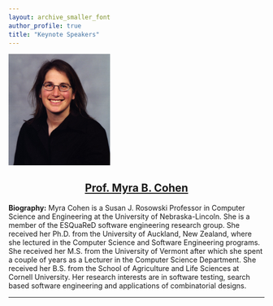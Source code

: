 ```yaml
---
layout: archive_smaller_font
author_profile: true
title: "Keynote Speakers"
---
```


<link rel="stylesheet" href="../css/keynotes.css">

<img src="../images/myra.jpg" class="keynote_photo" width="200">

<center><h2><a href="http://cse.unl.edu/~myra/index.html">Prof. Myra B. Cohen</a></h2></center>

<b>Biography:</b> Myra Cohen is a Susan J. Rosowski Professor in Computer Science and Engineering at the University of Nebraska-Lincoln. She is a member of the ESQuaReD software engineering research group. She received her Ph.D. from the University of Auckland, New Zealand, where she lectured in the Computer Science and Software Engineering programs. She received her M.S. from the University of Vermont after which she spent a couple of years as a Lecturer in the Computer Science Department. She received her B.S. from the School of Agriculture and Life Sciences at Cornell University. Her research interests are in software testing, search based software engineering and applications of combinatorial designs. 

---

<!--img src="../images/joachim.jpg" class="keynote_photo" width="200">

<center><h2>Dr. Joachim Wegener</h2></center>

<b>Abstract:</b> Test case design could be easily interpreted as the search of the tester for an error-sensitive set of test cases. 
The application of search techniques to find an adequate set of test cases automatically is straight forward if an appropriate transformation 
of the testing goals into a fitness function could be defined. Therefore, numerous publications on evolutionary testing were published during 
the last two decades from researchers all over the world. Nevertheless, evolutionary testing has not found its way into industrial practice. 
Industrial applications are mostly limited to experimental case studies.

 

The keynote will present successful applications of evolutionary testing in industrial practice and will discuss the success factors. 
Most successful applications are from the test of embedded systems, since here often very complex implementations are required in order to realize single, 
well tangible system tasks. But also the aspects hindering a broader application of evolutionary testing in practice shall be discussed. 
The time is right for a wider introduction. 

<b>Biography:</b> Dr. Joachim Wegener studied computer science at the Technical University Berlin and received his PhD from Humboldt University Berlin. His thesis work, “Evolutionary Testing of real-time systems’ temporal behavior” gained him the “Best Dissertation in Software Engineering” award of the Ernst-Denert-Foundation and the German Computer Society, 2002. Joachim Wegener began his professional career as a scientist at Daimler AG Research and Technology.  For DaimlerChrysler research and advanced development he led the software analysis and testing group as well as a group on advanced techniques in software engineering.  Since 2007 he works for Berner & Mattner  Systemtechnik GmbH – a subsidiary of the Assystem group – specialized on embedded systems development services and products. At Berner&Mattner, Joachim Wegener is responsible for the departments in Berlin, Brunswick, Cologne and Wolfsburg as well as the product development.  He is one of the international leading industrial researchers in evolutionary and systematic testing and has more than ninety publications. He is the inventor of the successful classification tree editors CTE, CTE XL and TESTONA with several thousand users worldwide. 
